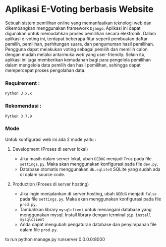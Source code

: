 # Aplikasi E-Voting berbasis Website

Sebuah sistem pemilihan online yang memanfaatkan teknologi web dan dikembangkan menggunakan framework `Django`. Aplikasi ini dapat digunakan untuk memudahkan proses pemilihan secara elektronik. Dalam aplikasi e-voting ini, terdapat beberapa fitur seperti pembuatan daftar pemilih, pemilihan, perhitungan suara, dan pengumuman hasil pemilihan. Pengguna dapat melakukan voting sebagai pemilih dan memilih calon dengan mudah melalui antarmuka web yang user-friendly. Selain itu, aplikasi ini juga memberikan kemudahan bagi para pengelola pemilihan dalam mengelola data pemilih dan hasil pemilihan, sehingga dapat mempercepat proses pengolahan data.

### Requirement :
`Python 3.x.x`

### Rekomendasi :
`Python 3.7.9`

### Mode
Untuk konfigurasi web ini ada 2 mode yaitu : 
1. Development (Proses di server lokal)
	- Jika masih dalam server lokal, ubah `DEBUG` menjadi `True` pada file `settings.py`. Maka akan menggunakan konfigurasi pada file `dev.py`.
	- Database otomatis menggunakan `db.sqlite3` SQLite yang sudah ada di dalam source code.

2. Production (Proses di server hosting)
	- Jika ingin menjalankan di server hosting, ubah `DEBUG` menjadi `False` pada file `settings.py`. Maka akan menggunakan konfigurasi pada file `prod.py`.
	- Tambahkan library `mysqlclient` untuk menangani database yang menggunakan mysql. Install library dengan terminal `pip install mysqlclient`
	- Anda dapat mengubah pengaturan database dan penyimpanan file dalam file `prod.py`.
	
to run 
python manage.py runserver 0.0.0.0:8000